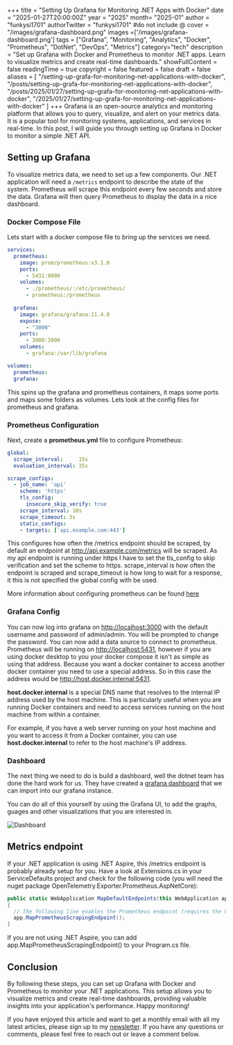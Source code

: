 +++
title = "Setting Up Grafana for Monitoring .NET Apps with Docker"
date = "2025-01-27T20:00:00Z"
year = "2025"
month= "2025-01"
author = "funkysi1701"
authorTwitter = "funkysi1701" #do not include @
cover = "/images/grafana-dashboard.png"
images =['/images/grafana-dashboard.png']
tags = ["Grafana", "Monitoring", "Analytics", "Docker", "Prometheus", "DotNet", "DevOps", "Metrics"]
category="tech"
description = "Set up Grafana with Docker and Prometheus to monitor .NET apps. Learn to visualize metrics and create real-time dashboards."
showFullContent = false
readingTime = true
copyright = false
featured = false
draft = false
aliases = [
    "/setting-up-grafa-for-monitoring-net-applications-with-docker",
    "/posts/setting-up-grafa-for-monitoring-net-applications-with-docker",
    "/posts/2025/01/27/setting-up-grafa-for-monitoring-net-applications-with-docker",
    "/2025/01/27/setting-up-grafa-for-monitoring-net-applications-with-docker" 
]
+++
Grafana is an open-source analytics and monitoring platform that allows you to query, visualize, and alert on your metrics data. It is a popular tool for monitoring systems, applications, and services in real-time. In this post, I will guide you through setting up Grafana in Docker to monitor a simple .NET API.

## Setting up Grafana

To visualize metrics data, we need to set up a few components. Our .NET application will need a `/metrics` endpoint to describe the state of the system. Prometheus will scrape this endpoint every few seconds and store the data. Grafana will then query Prometheus to display the data in a nice dashboard.

### Docker Compose File

Lets start with a docker compose file to bring up the services we need.

```yaml
services:
  prometheus:
    image: prom/prometheus:v3.1.0
    ports:
      - 5431:9090
    volumes:
      - ./prometheus/:/etc/prometheus/
      - prometheus:/prometheus   
      
  grafana:
    image: grafana/grafana:11.4.0
    expose:
      - "3000"
    ports:
      - 3000:3000  
    volumes:
      - grafana:/var/lib/grafana

volumes:
  prometheus:
  grafana:

```

This spins up the grafana and prometheus containers, it maps some ports and maps some folders as volumes. Lets look at the config files for prometheus and grafana.

### Prometheus Configuration

Next, create a **prometheus.yml** file to configure Prometheus:

```yaml
global:
  scrape_interval:     15s
  evaluation_interval: 15s 

scrape_configs:
  - job_name: 'api'
    scheme: 'https'
    tls_config:
      insecure_skip_verify: true 
    scrape_interval: 10s
    scrape_timeout: 5s
    static_configs:
    - targets: ['api.example.com:443']       
```

This configures how often the /metrics endpoint should be scraped, by default an endpoint at <http://api.example.com/metrics> will be scraped. As my api endpoint is running under https I have to set the tls_config to skip verification and set the scheme to https. scrape_interval is how often the endpoint is scraped and scrape_timeout is how long to wait for a response, it this is not specified the global config with be used.

More information about configuring prometheus can be found [here](https://prometheus.io/docs/prometheus/latest/configuration/configuration/)

### Grafana Config

You can now log into grafana on <http://localhost:3000> with the default username and password of admin/admin. You will be prompted to change the password. You can now add a data source to connect to prometheus. Prometheus will be running on <http://localhost:5431>, however if you are using docker desktop to you your docker compose it isn't as simple as using that address. Because you want a docker container to access another docker container you need to use a special address. So in this case the address would be <http://host.docker.internal:5431>.

**host.docker.internal** is a special DNS name that resolves to the internal IP address used by the host machine. This is particularly useful when you are running Docker containers and need to access services running on the host machine from within a container.

For example, if you have a web server running on your host machine and you want to access it from a Docker container, you can use **host.docker.internal** to refer to the host machine's IP address.

### Dashboard

The next thing we need to do is build a dashboard, well the dotnet team has done the hard work for us. They have created a [grafana dashboard](https://devblogs.microsoft.com/dotnet/introducing-aspnetcore-metrics-and-grafana-dashboards-in-dotnet-8/) that we can import into our grafana instance.

You can do all of this yourself by using the Grafana UI, to add the graphs, guages and other visualizations that you are interested in.

![Dashboard](/images/2025/dashboard-screenshot.png)

## Metrics endpoint

If your .NET application is using .NET Aspire, this /metrics endpoint is probably already setup for you. Have a look at Extensions.cs in your ServiceDefaults project and check for the following code (you will need the nuget package OpenTelemetry.Exporter.Prometheus.AspNetCore):

```csharp
public static WebApplication MapDefaultEndpoints(this WebApplication app)
{
  // The following line enables the Prometheus endpoint (requires the OpenTelemetry.Exporter.Prometheus.AspNetCore package)
  app.MapPrometheusScrapingEndpoint();
}
```

If you are not using .NET Aspire, you can add app.MapPrometheusScrapingEndpoint() to your Program.cs file.

## Conclusion

By following these steps, you can set up Grafana with Docker and Prometheus to monitor your .NET applications. This setup allows you to visualize metrics and create real-time dashboards, providing valuable insights into your application's performance. Happy monitoring!

If you have enjoyed this article and want to get a monthly email with all my latest articles, please sign up to my [newsletter](http://eepurl.com/i7pQno). If you have any questions or comments, please feel free to reach out or leave a comment below.
